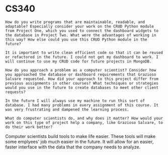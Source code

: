 # CS340

    How do you write programs that are maintainable, readable, and adaptable? Especially consider your work on the CRUD Python module from Project One, which you used to connect the dashboard widgets to the database in Project Two. What were the advantages of working in this way? How else could you use this CRUD Python module in the future?
    
    It is important to write clean efficient code so that it can be reused or refactored in the future. I could not get my dashboard to work. I will continue to use my CRUD code for future projects in MongoDB.
    
    How do you approach a problem as a computer scientist? Consider how you approached the database or dashboard requirements that Grazioso Salvare requested. How did your approach to this project differ from previous assignments in other courses? What techniques or strategies would you use in the future to create databases to meet other client requests?
    
    In the future I will always use my machine to run this sort of database. I had many problems in every assignment of this course. It was very frustrating and dampened the learning process.
    
    What do computer scientists do, and why does it matter? How would your work on this type of project help a company, like Grazioso Salvare, to do their work better?
Computer scientists build tools to make life easier. These tools will make some emplyees' job much easier in the future. It will allow for an easier, faster interface with the data that the company needs to analyze. 
